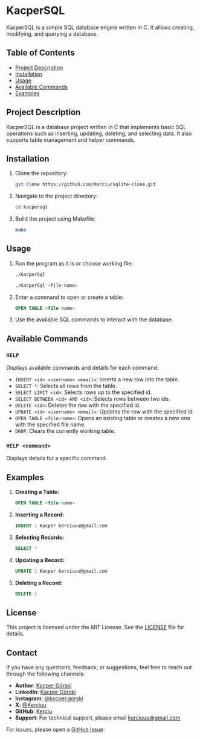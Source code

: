 # KacperSQL

KacperSQL is a simple SQL database engine written in C. It allows creating, modifying, and querying a database.

## Table of Contents

- [Project Description](#project-description)
- [Installation](#installation)
- [Usage](#usage)
- [Available Commands](#available-commands)
- [Examples](#examples)

## Project Description

KacperSQL is a database project written in C that implements basic SQL operations such as inserting, updating, deleting, and selecting data. It also supports table management and helper commands.

## Installation

1. Clone the repository:

   ```bash
   git clone https://github.com/Kerciu/sqlite-clone.git
   ```

2. Navigate to the project directory:

   ```bash
   cd kacpersql
   ```

3. Build the project using Makefile:

   ```bash
   make
   ```

## Usage

1. Run the program as it is or choose working file:

   ```bash
   ./KacperSql
   ```
   
   ```bash
   ./KacperSql <file-name>
   ```

2. Enter a command to open or create a table:

   ```sql
   OPEN TABLE <file-name>
   ```

3. Use the available SQL commands to interact with the database.

## Available Commands

### `HELP`

Displays available commands and details for each command:

- `INSERT <id> <username> <email>`: Inserts a new row into the table.
- `SELECT *`: Selects all rows from the table.
- `SELECT LIMIT <id>`: Selects rows up to the specified id.
- `SELECT BETWEEN <id> AND <id>`: Selects rows between two ids.
- `DELETE <id>`: Deletes the row with the specified id.
- `UPDATE <id> <username> <email>`: Updates the row with the specified id.
- `OPEN TABLE <file-name>`: Opens an existing table or creates a new one with the specified file name.
- `DROP`: Clears the currently working table.

### `HELP <command>`

Displays details for a specific command.

## Examples

1. **Creating a Table:**

   ```sql
   OPEN TABLE <file-name>
   ```

2. **Inserting a Record:**

   ```sql
   INSERT 1 Kacper kerciuuu@gmail.com
   ```

3. **Selecting Records:**

   ```sql
   SELECT *
   ```

4. **Updating a Record:**

   ```sql
   UPDATE 1 Kacper kerciuuu@gmail.com
   ```

5. **Deleting a Record:**

   ```sql
   DELETE 1
   ```

## License

This project is licensed under the MIT License. See the [LICENSE](LICENSE) file for details.

## Contact

If you have any questions, feedback, or suggestions, feel free to reach out through the following channels:

- **Author**: [Kacper Górski](mailto:kacper.gorski.contact@gmail.com)
- **LinkedIn**: [Kacper Górski](https://www.linkedin.com/in/kacper-gorski-se/)
- **Instagram**: [@kxcper.gorski](https://www.instagram.com/kxcper.gorski/)
- **X**: [@Kerciuu](https://x.com/Kerciuu)
- **GitHub**: [Kerciu](https://github.com/Kerciu)
- **Support**: For technical support, please email [kerciuuu@gmail.com](mailto:kerciuuu@gmail.com)

For issues, please open a [GitHub Issue](https://github.com/Kerciu/sqlite-clone/issues).

